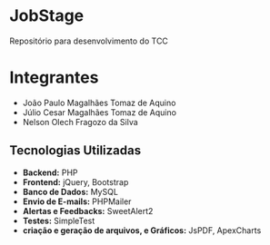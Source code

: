 # JobStage
Repositório para desenvolvimento do TCC


# Integrantes
- João Paulo Magalhães Tomaz de Aquino 
- Júlio Cesar Magalhães Tomaz de Aquino 
- Nelson Olech Fragozo da Silva 


## Tecnologias Utilizadas

- **Backend:** PHP
- **Frontend:** jQuery, Bootstrap
- **Banco de Dados:** MySQL
- **Envio de E-mails:** PHPMailer
- **Alertas e Feedbacks:** SweetAlert2
- **Testes:** SimpleTest
- **criação e geração de arquivos, e Gráficos:** JsPDF, ApexCharts
